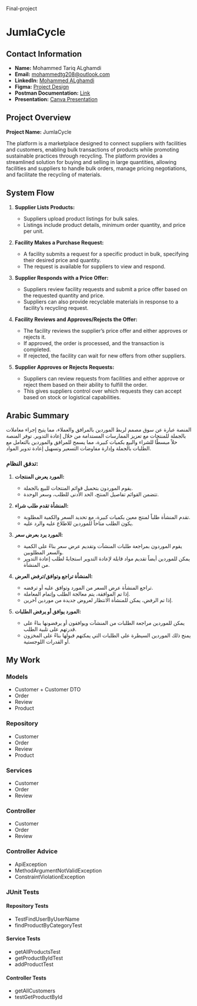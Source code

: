 Final-project

# JumlaCycle

## Contact Information

- **Name:** Mohammed Tariq ALghamdi
- **Email:** [mohammedtg208@outlook.com](mailto:mohammedtg208@outlook.com)
- **LinkedIn:** [Mohammed ALghamdi](https://www.linkedin.com/in/mohammed-al-ghamdi-36b470311/)
- **Figma:** [Project Design](https://www.figma.com/design/nNNGhTMIvFlT8xtPiU88oR/JumlaCycle?t=NYOevIxt38XtIUrg-0)
- **Postman Documentation:** [Link](https://documenter.getpostman.com/view/35088433/2sAXqqdNor)
- **Presentation:** [Canva Presentation]([https://www.canva.com/design/DAGQ9ACUzlc/DtIgLE1HbMeTPNDzOfWo_w/edit](https://www.canva.com/design/DAGQ9ACUzlc/DtIgLE1HbMeTPNDzOfWo_w/editutm_content=DAGQ9ACUzlc&utm_campaign=designshare&utm_medium=link2&utm_source=sharebutton))

## Project Overview

**Project Name:** JumlaCycle

The platform is a marketplace designed to connect suppliers with facilities and customers, enabling bulk transactions of products while promoting sustainable practices through recycling. The platform provides a streamlined solution for buying and selling in large quantities, allowing facilities and suppliers to handle bulk orders, manage pricing negotiations, and facilitate the recycling of materials.

## System Flow

1. **Supplier Lists Products:**
   - Suppliers upload product listings for bulk sales.
   - Listings include product details, minimum order quantity, and price per unit.

2. **Facility Makes a Purchase Request:**
   - A facility submits a request for a specific product in bulk, specifying their desired price and quantity.
   - The request is available for suppliers to view and respond.

3. **Supplier Responds with a Price Offer:**
   - Suppliers review facility requests and submit a price offer based on the requested quantity and price.
   - Suppliers can also provide recyclable materials in response to a facility’s recycling request.

4. **Facility Reviews and Approves/Rejects the Offer:**
   - The facility reviews the supplier’s price offer and either approves or rejects it.
   - If approved, the order is processed, and the transaction is completed.
   - If rejected, the facility can wait for new offers from other suppliers.

5. **Supplier Approves or Rejects Requests:**
   - Suppliers can review requests from facilities and either approve or reject them based on their ability to fulfill the order.
   - This gives suppliers control over which requests they can accept based on stock or logistical capabilities.

## Arabic Summary

المنصة عبارة عن سوق مصمم لربط الموردين بالمرافق والعملاء، مما يتيح إجراء معاملات بالجملة للمنتجات مع تعزيز الممارسات المستدامة من خلال إعادة التدوير. توفر المنصة حلاً مبسطًا للشراء والبيع بكميات كبيرة، مما يسمح للمرافق والموردين بالتعامل مع الطلبات بالجملة وإدارة مفاوضات التسعير وتسهيل إعادة تدوير المواد.

### تدفق النظام:

1. **المورد يعرض المنتجات:**
   - يقوم الموردون بتحميل قوائم المنتجات للبيع بالجملة.
   - تتضمن القوائم تفاصيل المنتج، الحد الأدنى للطلب، وسعر الوحدة.

2. **المنشأة تقدم طلب شراء:**
   - تقدم المنشأة طلباً لمنتج معين بكميات كبيرة، مع تحديد السعر والكمية المطلوبة.
   - يكون الطلب متاحاً للموردين للاطلاع عليه والرد عليه.

3. **المورد يرد بعرض سعر:**
   - يقوم الموردون بمراجعة طلبات المنشآت وتقديم عرض سعر بناءً على الكمية والسعر المطلوبين.
   - يمكن للموردين أيضاً تقديم مواد قابلة لإعادة التدوير استجابةً لطلب إعادة التدوير من المنشأة.

4. **المنشأة تراجع وتوافق/ترفض العرض:**
   - تراجع المنشأة عرض السعر من المورد وتوافق عليه أو ترفضه.
   - إذا تم الموافقة، يتم معالجة الطلب وإتمام المعاملة.
   - إذا تم الرفض، يمكن للمنشأة الانتظار لعروض جديدة من موردين آخرين.

5. **المورد يوافق أو يرفض الطلبات:**
   - يمكن للموردين مراجعة الطلبات من المنشآت ويوافقون أو يرفضونها بناءً على قدرتهم على تلبية الطلب.
   - يمنح ذلك الموردين السيطرة على الطلبات التي يمكنهم قبولها بناءً على المخزون أو القدرات اللوجستية.

## My Work

### Models
- Customer + Customer DTO
- Order
- Review
- Product

### Repository
- Customer
- Order
- Review
- Product

### Services
- Customer
- Order
- Review

### Controller
- Customer
- Order
- Review

### Controller Advice
- ApiException
- MethodArgumentNotValidException
- ConstraintViolationException

### JUnit Tests

#### Repository Tests
- TestFindUserByUserName
- findProductByCategoryTest

#### Service Tests
- getAllProductsTest
- getProductByIdTest
- addProductTest

#### Controller Tests
- getAllCustomers
- testGetProductById



